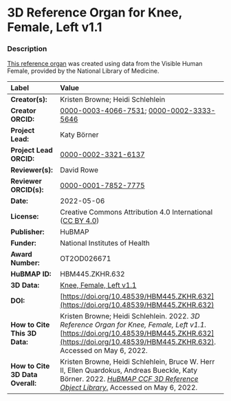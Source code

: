 # 3D Reference Organ for Knee, Female, Left v1.1

### Description
[This reference organ](https://humanatlas.io/3d-reference-library) was created using data from the Visible Human Female, provided by the National Library of Medicine.

| Label | Value |
| :------------- |:-------------|
| **Creator(s):** | Kristen Browne; Heidi Schlehlein |
| **Creator ORCID:** | [0000-0003-4066-7531](https://orcid.org/0000-0003-4066-7531); [0000-0002-3333-5646](https://orcid.org/0000-0002-3333-5646)|
| **Project Lead:** | Katy B&ouml;rner |
| **Project Lead ORCID:** | [0000-0002-3321-6137](https://orcid.org/0000-0002-3321-6137) |
| **Reviewer(s):** | David Rowe |
| **Reviewer ORCID(s):** |[0000-0001-7852-7775](https://doi.org/10.5072/0000-0001-7852-7775) |
| **Date:** | 2022-05-06|
| **License:** | Creative Commons Attribution 4.0 International ([CC BY 4.0](https://creativecommons.org/licenses/by/4.0/)) |
| **Publisher:** | HuBMAP |
| **Funder:** | National Institutes of Health |
| **Award Number:** | OT2OD026671 |
| **HuBMAP ID:** | HBM445.ZKHR.632 |
| **3D Data:** | [Knee, Female, Left v1.1](https://hubmapconsortium.github.io/ccf-releases/v1.2/models/VH_F_Knee_L.glb) |
| **DOI:** | [https://doi.org/10.48539/HBM445.ZKHR.632](https://doi.org/10.48539/HBM445.ZKHR.632) |
| **How to Cite This 3D Data:** |Kristen Browne; Heidi Schlehlein. 2022. *3D Reference Organ for Knee, Female, Left v1.1.* [https://doi.org/10.48539/HBM445.ZKHR.632](https://doi.org/10.48539/HBM445.ZKHR.632). Accessed on May 6, 2022. |
| **How to Cite 3D Data Overall:** | Kristen Browne, Heidi Schlehlein, Bruce W. Herr II, Ellen Quardokus, Andreas Bueckle, Katy B&ouml;rner. 2022. [*HuBMAP CCF 3D Reference Object Library*.](https://humanatlas.io/3d-reference-library) Accessed on May 6, 2022. |
